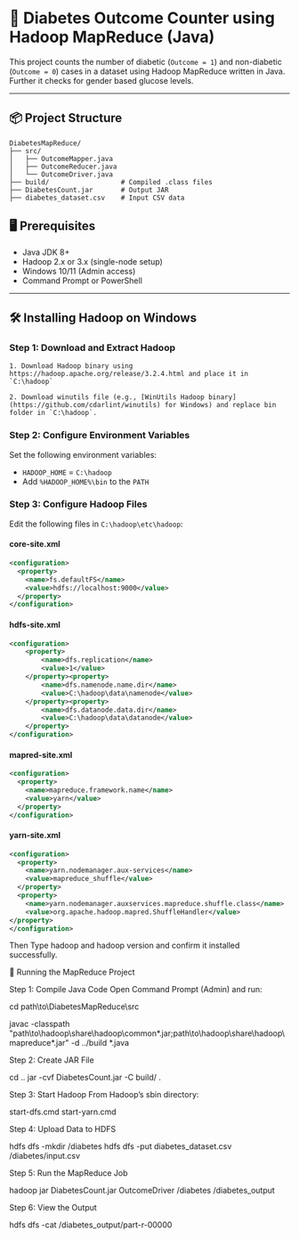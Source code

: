 # 🧮 Diabetes Outcome Counter using Hadoop MapReduce (Java)

This project counts the number of diabetic (`Outcome = 1`) and non-diabetic (`Outcome = 0`) cases in a dataset using Hadoop MapReduce written in Java. Further it checks for gender based glucose levels.

---
## 📦 Project Structure

```
DiabetesMapReduce/
├── src/
│   ├── OutcomeMapper.java
│   ├── OutcomeReducer.java
│   └── OutcomeDriver.java
├── build/                  # Compiled .class files
├── DiabetesCount.jar       # Output JAR
├── diabetes_dataset.csv    # Input CSV data
```

## 🖥️ Prerequisites

- Java JDK 8+
- Hadoop 2.x or 3.x (single-node setup)
- Windows 10/11 (Admin access)
- Command Prompt or PowerShell

---

## 🛠️ Installing Hadoop on Windows

### Step 1: Download and Extract Hadoop
    1. Download Hadoop binary using https://hadoop.apache.org/release/3.2.4.html and place it in `C:\hadoop`

    2. Download winutils file (e.g., [WinUtils Hadoop binary](https://github.com/cdarlint/winutils) for Windows) and replace bin folder in `C:\hadoop`.
    

### Step 2: Configure Environment Variables
Set the following environment variables:

- `HADOOP_HOME` = `C:\hadoop`
- Add `%HADOOP_HOME%\bin` to the `PATH`

### Step 3: Configure Hadoop Files

Edit the following files in `C:\hadoop\etc\hadoop`:

#### core-site.xml
```xml
<configuration>
  <property>
    <name>fs.defaultFS</name>
    <value>hdfs://localhost:9000</value>
  </property>
</configuration>
```
#### hdfs-site.xml

```xml
<configuration>
    <property>
        <name>dfs.replication</name>
        <value>1</value>
    </property><property>
        <name>dfs.namenode.name.dir</name>
        <value>C:\hadoop\data\namenode</value>
    </property><property>
        <name>dfs.datanode.data.dir</name>
        <value>C:\hadoop\data\datanode</value>
    </property>
</configuration>
```
#### mapred-site.xml
```xml
<configuration>
  <property>
    <name>mapreduce.framework.name</name>
    <value>yarn</value>
  </property>
</configuration>
```

#### yarn-site.xml
```xml
<configuration>
  <property>
    <name>yarn.nodemanager.aux-services</name>
    <value>mapreduce_shuffle</value>
  </property>
  <property>
    <name>yarn.nodemanager.auxservices.mapreduce.shuffle.class</name>
    <value>org.apache.hadoop.mapred.ShuffleHandler</value>
</property>
</configuration>
```

Then Type hadoop and hadoop version and confirm it installed successfully.


🚀 Running the MapReduce Project


Step 1: Compile Java Code
Open Command Prompt (Admin) and run:

cd path\to\DiabetesMapReduce\src

javac -classpath "path\to\hadoop\share\hadoop\common\*.jar;path\to\hadoop\share\hadoop\mapreduce\*.jar" -d ../build *.java


Step 2: Create JAR File

cd ..
jar -cvf DiabetesCount.jar -C build/ .


Step 3: Start Hadoop
From Hadoop’s sbin directory:

start-dfs.cmd
start-yarn.cmd


Step 4: Upload Data to HDFS

hdfs dfs -mkdir /diabetes
hdfs dfs -put diabetes_dataset.csv /diabetes/input.csv

Step 5: Run the MapReduce Job

hadoop jar DiabetesCount.jar OutcomeDriver /diabetes /diabetes_output


Step 6: View the Output

hdfs dfs -cat /diabetes_output/part-r-00000
